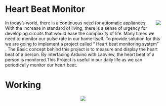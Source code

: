 # Heart Beat Monitor
<img align="right"  src="https://user-images.githubusercontent.com/81762286/113425066-d6ca1700-93ee-11eb-8e9f-ea2269f0305e.gif">
In today’s world, there is a continuous need for automatic appliances. With the increase in standard of living, there is a sense of urgency for developing circuits that would ease the complexity of life. Many times we need to monitor our pulse rate in our home itself.  To provide solution for this we are going to implement a project called “ Heart beat monitoring system” . The Basic concept behind this project is to measure and display the heart beat of a person. By interfacing Arduino with Labview, the heart beat of a person is monitored.This Project is useful in our daily life as we can periodically monitor our heart beat.



# Working
<p align="center">
  <img  src="https://user-images.githubusercontent.com/81762286/113396757-ad42c880-93b9-11eb-9e2a-2e359ad43f45.gif">
</p>
